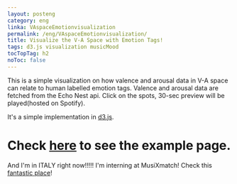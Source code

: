 ```yaml
---
layout: posteng
category: eng
linka: VAspaceEmotionvisualization
permalink: /eng/VAspaceEmotionvisualization/
title: Visualize the V-A Space with Emotion Tags!
tags: d3.js visualization musicMood
tocTopTag: h2
noToc: false
---
```


This is a simple visualization on how valence and arousal data in V-A space can relate to human labelled emotion tags. Valence and arousal data are fetched from the Echo Nest api. Click on the spots, 30-sec preview will be played(hosted on Spotify).

It's a simple implementation in [d3.js](http://d3js.org).

# Check [here](/va-emotion.html) to see the example page.

And I'm in ITALY right now!!!!! I'm interning at MusiXmatch! Check this [fantastic place](https://www.musixmatch.com)!